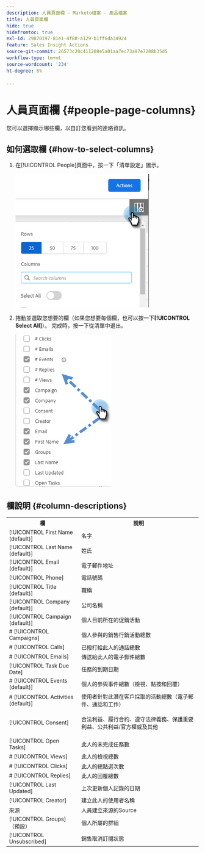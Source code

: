 ```yaml
---
description: 人員頁面欄 — Marketo檔案 — 產品檔案
title: 人員頁面欄
hide: true
hidefromtoc: true
exl-id: 29870197-81e1-4f88-a129-b1ff6da34924
feature: Sales Insight Actions
source-git-commit: 26573c20c411208e5a01aa7ec73a97e7208b35d5
workflow-type: tm+mt
source-wordcount: '234'
ht-degree: 6%

---
```


# 人員頁面欄 {#people-page-columns}

您可以選擇顯示哪些欄，以自訂您看到的連絡資訊。

## 如何選取欄 {#how-to-select-columns}

1. 在[!UICONTROL People]頁面中，按一下「清單設定」圖示。

   ![](assets/people-page-columns-1.png)

1. 捲動並選取您想要的欄（如果您想要每個欄，也可以按一下&#x200B;**[!UICONTROL Select All]**）。 完成時，按一下從清單中退出。

   ![](assets/people-page-columns-2.png)

## 欄說明 {#column-descriptions}

<table>
 <colgroup>
  <col>
  <col>
 </colgroup>
 <tbody>
  <tr>
   <th>欄</th>
   <th>說明</th>
  </tr>
  <tr>
   <td>[!UICONTROL First Name (default)]</td>
   <td>名字</td>
  </tr>
  <tr>
   <td>[!UICONTROL Last Name (default)]</td>
   <td>姓氏</td>
  </tr>
  <tr>
   <td colspan="1">[!UICONTROL Email (default)]</td>
   <td colspan="1">電子郵件地址</td>
  </tr>
  <tr>
   <td colspan="1">[!UICONTROL Phone]</td>
   <td colspan="1">電話號碼</td>
  </tr>
  <tr>
   <td colspan="1">[!UICONTROL Title (default)]</td>
   <td colspan="1">職稱</td>
  </tr>
  <tr>
   <td>[!UICONTROL Company (default)]</td>
   <td>公司名稱</td>
  </tr>
  <tr>
   <td>[!UICONTROL Campaign (default)]</td>
   <td>個人目前所在的促銷活動</td>
  </tr>
  <tr>
   <td># [!UICONTROL Campaigns]</td>
   <td>個人參與的銷售行銷活動總數</td>
  </tr>
  <tr>
   <td># [!UICONTROL Calls]</td>
   <td>已撥打給此人的通話總數</td>
  </tr>
  <tr>
   <td># [!UICONTROL Emails]</td>
   <td>傳送給此人的電子郵件總數</td>
  </tr>
  <tr>
   <td>[!UICONTROL Task Due Date]</td>
   <td>任務的到期日期</td>
  </tr>
  <tr>
   <td># [!UICONTROL Events (default)]</td>
   <td>個人的參與事件總數（檢視、點按和回覆）</td>
  </tr>
  <tr>
   <td># [!UICONTROL Activities (default)]</td>
   <td>使用者針對此潛在客戶採取的活動總數（電子郵件、通話和工作）</td>
  </tr>
  <tr>
   <td>[!UICONTROL Consent]</td>
   <td><p>合法利益、履行合約、遵守法律義務、保護重要利益、公共利益/官方權威及其他</p></td>
  </tr>
  <tr>
   <td>[!UICONTROL Open Tasks]</td>
   <td>此人的未完成任務數</td>
  </tr>
  <tr>
   <td># [!UICONTROL Views]</td>
   <td>此人的檢視總數</td>
  </tr>
  <tr>
   <td># [!UICONTROL Clicks]</td>
   <td>此人的總點選次數</td>
  </tr>
  <tr>
   <td># [!UICONTROL Replies]</td>
   <td>此人的回覆總數</td>
  </tr>
  <tr>
   <td>[!UICONTROL Last Updated]</td>
   <td>上次更新個人記錄的日期</td>
  </tr>
  <tr>
   <td>[!UICONTROL Creator]</td>
   <td>建立此人的使用者名稱</td>
  </tr>
  <tr>
   <td>來源</td>
   <td>人員建立來源的Source</td>
  </tr>
  <tr>
   <td>[!UICONTROL Groups] （預設）</td>
   <td>個人所屬的群組</td>
  </tr>
  <tr>
   <td colspan="1">[!UICONTROL Unsubscribed]</td>
   <td colspan="1">銷售取消訂閱狀態</td>
  </tr>
 </tbody>
</table>
